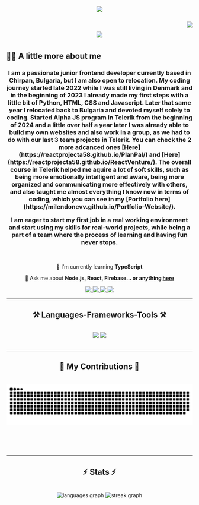 <div align="center">
  <img src="https://images.pexels.com/photos/965345/pexels-photo-965345.jpeg?auto=compress&cs=tinysrgb&w=1260&h=750&dpr=1" height="275" />
</div>

###

<img align="right" src="https://visitor-badge.laobi.icu/badge?page_id=MilenDonevv.MilenDonevv" />

<h1 align="center">
    <img src="https://readme-typing-svg.herokuapp.com/?font=Righteous&size=35&center=true&vCenter=true&width=500&height=70&duration=5500&lines=Hi+There!+👋;+I'm+Milen+Donev!;+Welcome+to+my+Github+profile!;" />
</h1>

## 👩‍💻 A little more about me
<h3 align="center">I am a passionate junior frontend developer currently based in Chirpan, Bulgaria, but I am also open to relocation. My coding journey started late 2022 while I was still living in Denmark and in the beginning of 2023 I already made my first steps with a little bit of Python, HTML, CSS and Javascript. Later that same year I relocated back to Bulgaria and devoted myself solely to coding. Started Alpha JS program in Telerik from the beginning of 2024 and a little over half a year later I was already able to build my own websites and also work in a group, as we had to do with our last 3 team projects in Telerik. You can check the 2 more adcanced ones [Here](https://reactprojecta58.github.io/PlanPal/) and [Here](https://reactprojecta58.github.io/ReactVenture/). The overall course in Telerik helped me aquire a lot of soft skills, such as being more emotionally intelligent and aware, being more organized and communicating more effectively with others, and also taught me almost everything I know now in terms of coding, which you can see in my [Portfolio here](https://milendonevv.github.io/Portfolio-Website/).

I am eager to start my first job in a real working environment and start using my skills for real-world projects, while being a part of a team where the process of learning and having fun never stops.</h3>

<br/>

<div align="center">
 
 <!-- 🔭 I’m currently working on **Portfolio projects**  --> <!-- Commented out -->
 
 🌱 I’m currently learning **TypeScript**

💬 Ask me about **Node.js, React, Firebase... or anything [here](https://github.com/MilenDonevv/MilenDonevv/issues)**

 </div>
 
<div align="center"> 
  <a href="mailto:milendonev95@gmail.com" target="_blank"> 
    <img src="https://img.shields.io/badge/Gmail-333333?style=for-the-badge&logo=gmail&logoColor=red" />
  </a>
  <a href="https://www.linkedin.com/in/milen-donev-00b031227/" target="_blank">
    <img src="https://img.shields.io/badge/LinkedIn-0077B5?style=for-the-badge&logo=linkedin&logoColor=white" target="_blank" />
  </a>
  <a href="https://milendonevv.github.io/Portfolio-Website/" target="_blank">
     <img src="https://img.shields.io/badge/Portfolio-FF5722?style=for-the-badge&logo=todoist&logoColor=white" target="_blank" />
  </a>
  <a href="./Milen_Donev_CV.pdf" target="_blank"> 
     <img src="https://img.shields.io/badge/CV-0054D2?style=for-the-badge&logo=adobeacrobatreader&logoColor=white" />
  </a>
</div>

<hr/>

<h2 align="center">⚒️ Languages-Frameworks-Tools ⚒️</h2>
<br/>
<div align="center">
    <img src="https://skillicons.dev/icons?i=nodejs,github,react,bootstrap,html,css,vscode,git,jest,postman" />
    <img src="https://skillicons.dev/icons?i=javascript,firebase,expressjs,mongodb,typescript,ajax,json"/><br>
</div>

<br/>
<hr/>

<div align="center">
  <h2>🐍 My Contributions 🐍</h2>
  <br>
  <img alt="snake eating my contributions" src="https://raw.githubusercontent.com/MilenDonevv/MilenDonevv/output/github-contribution-grid-snake.svg" />
  
  <br/><br/><br/>
</div>

<hr/>

<h2 align="center">⚡ Stats ⚡</h2>
<br>
<div align=center>
<div align="center">
  <img src="https://github-readme-stats.vercel.app/api/top-langs?username=MilenDonevv&locale=en&hide_title=false&layout=compact&card_width=320&langs_count=5&theme=tokyonight&hide_border=true&order=2" height="150" alt="languages graph" />
  <img src="https://streak-stats.demolab.com?user=MilenDonevv&locale=en&mode=daily&theme=tokyonight&hide_border=true&border_radius=5&order=3" height="150" alt="streak graph" />
</div>
</div>

<br/><br/>
